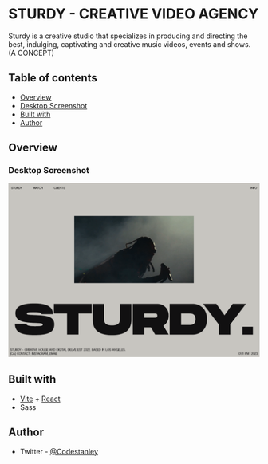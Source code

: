 # STURDY - CREATIVE VIDEO AGENCY

Sturdy is a creative studio that specializes in producing and directing the best, indulging, captivating and creative music videos, events and shows. (A CONCEPT)

## Table of contents

- [Overview](#overview)
- [Desktop Screenshot](#desktop-screenshot)
- [Built with](#built-with)
- [Author](#author)

## Overview

### Desktop Screenshot

![desktop-preview](./public/Screenshot/desktop1.png)

## Built with

- [Vite](https://vitejs.dev/) + [React](https://react.dev/)
- Sass

## Author

- Twitter - [@Codestanley](https://www.twitter.com/codestanley)
